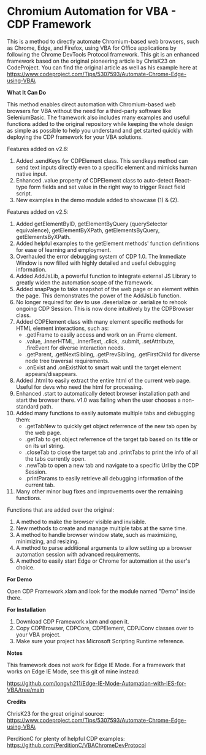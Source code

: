 # Chromium Automation for VBA - CDP Framework
This is a method to directly automate Chromium-based web browsers, such as Chrome, Edge, and Firefox, using VBA for Office applications by following the Chrome DevTools Protocol framework. This git is an enhanced framework based on the original pioneering article by ChrisK23 on CodeProject. You can find the original article as well as his example here at https://www.codeproject.com/Tips/5307593/Automate-Chrome-Edge-using-VBA\

**What It Can Do**

This method enables direct automation with Chromium-based web browsers for VBA without the need for a third-party software like SeleniumBasic. The framework also includes many examples and useful functions added to the original repository while keeping the whole design as simple as possible to help you understand and get started quickly with deploying the CDP framework for your VBA solutions.

Features added on v2.6:
1. Added .sendKeys for CDPElement class. This sendkeys method can send text inputs directly even to a specific element and mimicks human native input.
2. Enhanced .value property of CDPElement class to auto-detect React-type form fields and set value in the right way to trigger React field script.
3. New examples in the demo module added to showcase (1) & (2).

Features added on v2.5:
1. Added getElementByID, getElementByQuery (querySelector equivalence), getElementByXPath, getElementsByQuery, getElementsByXPath.
2. Added helpful examples to the getElement methods' function definitions for ease of learning and employment.
3. Overhauled the error debugging system of CDP 1.0. The Immediate Window is now filled with highly detailed and useful debugging information.
4. Added AddJsLib, a powerful function to integrate external JS Library to greatly widen the automation scope of the framework.
5. Added snapPage to take snapshot of the web page or an element within the page. This demonstrates the power of the AddJsLib function.
6. No longer required for dev to use .deserialize or .serialize to rehook ongoing CDP Session. This is now done intuitively by the CDPBrowser class.
7. Added CDPElement class with many element specific methods for HTML element interactions, such as:
   - .getIFrame to easily access and work on an iFrame element.
   - .value, .innerHTML, .innerText, .click, .submit, .setAttribute, .fireEvent for diverse interaction needs.
   - .getParent, .getNextSibling, .getPrevSibling, .getFirstChild for diverse node tree traversal requirements.
   - .onExist and .onExistNot to smart wait until the target element appears/disappears.
8. Added .html to easily extract the entire html of the current web page. Useful for devs who need the html for processing.
9. Enhanced .start to automatically detect browser installation path and start the browser there. v1.0 was failing when the user chooses a non-standard path.
10. Added many functions to easily automate multiple tabs and debugging them:
    - .getTabNew to quickly get object referrence of the new tab open by the web page.
    - .getTab to get object referrence of the target tab based on its title or on its url string.
    - .closeTab to close the target tab and .printTabs to print the info of all the tabs currently open.
    - .newTab to open a new tab and navigate to a specific Url by the CDP Session.
    - .printParams to easily retrieve all debugging information of the current tab.
11. Many other minor bug fixes and improvements over the remaining functions.

Functions that are added over the original:
1. A method to make the browser visible and invisible.
2. New methods to create and manage multiple tabs at the same time.
3. A method to handle browser window state, such as maximizing, minimizing, and resizing.
4. A method to parse additional arguments to allow setting up a browser automation session with advanced requirements.
5. A method to easily start Edge or Chrome for automation at the user's choice.
  
**For Demo**

Open CDP Framework.xlam and look for the module named "Demo" inside there.

**For Installation**

1. Download CDP Framework.xlam and open it.
2. Copy CDPBrowser, CDPCore, CDPElement, CDPJConv classes over to your VBA project.
3. Make sure your project has Microsoft Scripting Runtime reference.

**Notes**

This framework does not work for Edge IE Mode. For a framework that works on Edge IE Mode, see this git of mine instead:

https://github.com/longvh211/Edge-IE-Mode-Automation-with-IES-for-VBA/tree/main

**Credits**

ChrisK23 for the great original source: https://www.codeproject.com/Tips/5307593/Automate-Chrome-Edge-using-VBA\

PerditionC for plenty of helpful CDP examples: https://github.com/PerditionC/VBAChromeDevProtocol
